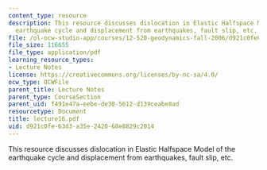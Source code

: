 ```yaml
---
content_type: resource
description: This resource discusses dislocation in Elastic Halfspace Model of the
  earthquake cycle and displacement from earthquakes, fault slip, etc.
file: /ol-ocw-studio-app/courses/12-520-geodynamics-fall-2006/d921c0fe63d3a35e242068e8829c2014_lecture16.pdf
file_size: 116655
file_type: application/pdf
learning_resource_types:
- Lecture Notes
license: https://creativecommons.org/licenses/by-nc-sa/4.0/
ocw_type: OCWFile
parent_title: Lecture Notes
parent_type: CourseSection
parent_uid: f491e47a-eebe-de30-5612-d139ceabe8ad
resourcetype: Document
title: lecture16.pdf
uid: d921c0fe-63d3-a35e-2420-68e8829c2014
---
```

This resource discusses dislocation in Elastic Halfspace Model of the earthquake cycle and displacement from earthquakes, fault slip, etc.